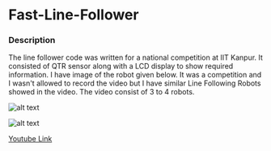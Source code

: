 # Fast-Line-Follower

### Description
The line follower code was written for a national competition at IIT Kanpur. It consisted of QTR sensor along with a LCD display to show required information. I have image of the robot given below. It was a competition and I wasn't allowed to record the video but I have similar Line Following Robots showed in the video. The video consist of 3 to 4 robots.

![alt text](https://github.com/lcthardik/Fast-Line-Follower/img1.jpg "Image 1")


![alt text](https://github.com/lcthardik/Fast-Line-Follower/img2.jpg "Image 2")

[Youtube Link](https://youtu.be/Ekl4wVIpUEs)

